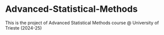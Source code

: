 # Advanced-Statistical-Methods
This is the project of Advanced Statistical Methods course @ University of Trieste (2024-25)
